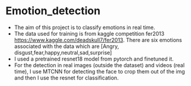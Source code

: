 # Emotion_detection

- The aim of this project is to classify emotions in real time.
- The data used for training is from kaggle competition fer2013 https://www.kaggle.com/deadskull7/fer2013. There are six emotions associated with the data which are [Angry, disgust,fear,happy,neutral,sad,surprise]
- I used a pretrained resnet18 model from pytorch and finetuned it.
- For the detection in real images (outside the dataset) and videos (real time), I use MTCNN for detecting the face to crop them out of the img and then I use the resnet for classification.
